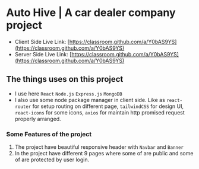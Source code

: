 # Auto Hive | A car dealer company project

- Client Side Live Link: [https://classroom.github.com/a/Y0bAS9YS](https://classroom.github.com/a/Y0bAS9YS)
- Server Side Live Link: [https://classroom.github.com/a/Y0bAS9YS](https://classroom.github.com/a/Y0bAS9YS)


## The things uses on this project

- I use here `React` `Node.js` `Express.js` `MongoDB`
- I also use some node package manager in client side. Like as `react-router` for setup routing on different page, `tailwindCSS` for design UI, `react-icons` for some icons, `axios` for maintain http promised request properly arranged.


### Some Features of the project

1. The project have beautiful responsive header with `Navbar` and `Banner`
2. In the project have different 9 pages where some of are public and some of are protected by user login.